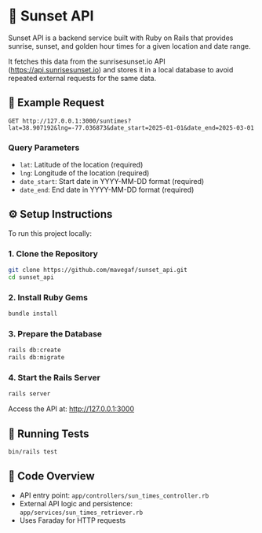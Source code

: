 # 🌅 Sunset API

Sunset API is a backend service built with Ruby on Rails that provides sunrise, sunset, and golden hour times for a given location and date range.

It fetches this data from the sunrisesunset.io API (https://api.sunrisesunset.io) and stores it in a local database to avoid repeated external requests for the same data.

## 📌 Example Request

```
GET http://127.0.0.1:3000/suntimes?lat=38.907192&lng=-77.036873&date_start=2025-01-01&date_end=2025-03-01
```

### Query Parameters

- `lat`: Latitude of the location (required)
- `lng`: Longitude of the location (required)
- `date_start`: Start date in YYYY-MM-DD format (required)
- `date_end`: End date in YYYY-MM-DD format (required)

## ⚙️ Setup Instructions

To run this project locally:

### 1. Clone the Repository

```bash
git clone https://github.com/mavegaf/sunset_api.git
cd sunset_api
```

### 2. Install Ruby Gems

```bash
bundle install
```

### 3. Prepare the Database

```bash
rails db:create
rails db:migrate
```

### 4. Start the Rails Server

```bash
rails server
```

Access the API at:
http://127.0.0.1:3000

## 🧪 Running Tests

```bash
bin/rails test
```

## 📁 Code Overview

- API entry point: `app/controllers/sun_times_controller.rb`
- External API logic and persistence: `app/services/sun_times_retriever.rb`
- Uses Faraday for HTTP requests
